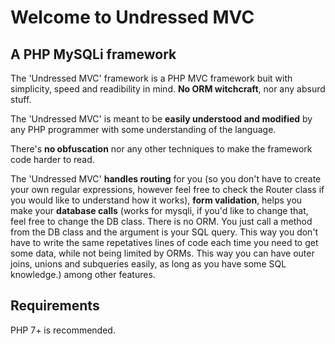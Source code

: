 # Welcome to Undressed MVC
## A PHP MySQLi framework
The 'Undressed MVC' framework is a PHP MVC framework buit with simplicity, speed and readibility in mind. **No ORM witchcraft**, nor any absurd stuff.

The 'Undressed MVC' is meant to be **easily understood and modified** by any PHP programmer with some understanding of the language.

There's **no obfuscation** nor any other techniques to make the framework code harder to read.

The 'Undressed MVC' **handles routing** for you (so you don't have to create your own regular expressions, however feel free to check the Router class if you would like to understand how it works), **form validation**, helps you make your **database calls** (works for mysqli, if you'd like to change that, feel free to change the DB class. There is no ORM. You just call a method from the DB class and the argument is your SQL query. This way you don't have to write the same repetatives lines of code each time you need to get some data, while not being limited by ORMs. This way you can have outer joins, unions and subqueries easily, as long as you have some SQL knowledge.) among other features.

## Requirements
PHP 7+ is recommended.
